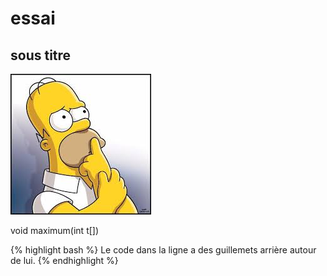 # essai

## sous titre

![Texte alternatif](index.jpg "texte pour le titre, facultatif")

   void maximum(int t[])
   

{% highlight bash %} Le code dans la ligne a des guillemets arrière autour de lui. {% endhighlight %}
